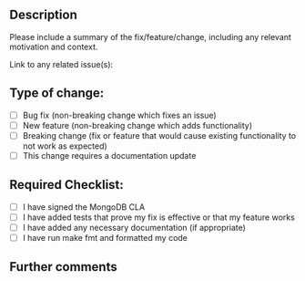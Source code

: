 ## Description

Please include a summary of the fix/feature/change, including any relevant motivation and context.

Link to any related issue(s): 

## Type of change:

- [ ] Bug fix (non-breaking change which fixes an issue)
- [ ] New feature (non-breaking change which adds functionality)
- [ ] Breaking change (fix or feature that would cause existing functionality to not work as expected)
- [ ] This change requires a documentation update

## Required Checklist:

- [ ] I have signed the MongoDB CLA
- [ ] I have added tests that prove my fix is effective or that my feature works
- [ ] I have added any necessary documentation (if appropriate)
- [ ] I have run make fmt and formatted my code

## Further comments

